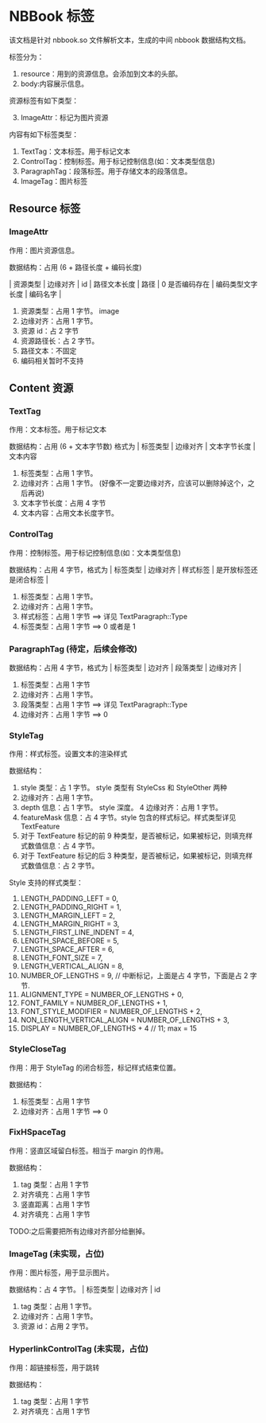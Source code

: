 # NBBook 标签

该文档是针对 nbbook.so 文件解析文本，生成的中间 nbbook 数据结构文档。

标签分为：

1. resource：用到的资源信息。会添加到文本的头部。
2. body:内容展示信息。

资源标签有如下类型：

3. ImageAttr：标记为图片资源

内容有如下标签类型：

1. TextTag：文本标签。用于标记文本
2. ControlTag：控制标签。用于标记控制信息(如：文本类型信息)
3. ParagraphTag：段落标签。用于存储文本的段落信息。
4. ImageTag：图片标签

## Resource 标签

### ImageAttr

作用：图片资源信息。

数据结构：占用 (6 + 路径长度 + 编码长度)

| 资源类型 | 边缘对齐 | id | 路径文本长度 | 路径 | 0 是否编码存在 | 编码类型文字长度 | 编码名字 |

1. 资源类型：占用 1 字节。 image
2. 边缘对齐：占用 1 字节。
3. 资源 id：占 2 字节
4. 资源路径长：占 2 字节。
5. 路径文本：不固定
4. 编码相关暂时不支持

## Content 资源

### TextTag

作用：文本标签。用于标记文本

数据结构：占用 (6 + 文本字节数) 格式为 | 标签类型 | 边缘对齐 | 文本字节长度 | 文本内容
 
1. 标签类型：占用 1 字节。
2. 边缘对齐：占用 1 字节。 (好像不一定要边缘对齐，应该可以删除掉这个，之后再说)
3. 文本字节长度：占用 4 字节
4. 文本内容：占用文本长度字节。

### ControlTag

作用：控制标签。用于标记控制信息(如：文本类型信息)

数据结构：占用 4 字节，格式为 | 标签类型 | 边缘对齐 | 样式标签 | 是开放标签还是闭合标签 |
 
1. 标签类型：占用 1 字节。
2. 边缘对齐：占用 1 字节。
3. 样式标签：占用 1 字节 ==> 详见 TextParagraph::Type
4. 标签类型：占用 1 字节 ==> 0 或者是 1

### ParagraphTag (待定，后续会修改)

数据结构：占用 4 字节，格式为 | 标签类型 | 边对齐 | 段落类型 | 边缘对齐 |

1. 标签类型：占用 1 字节
2. 边缘对齐：占用 1 字节。
3. 段落类型：占用 1 字节 ==> 详见 TextParagraph::Type
4. 边缘对齐：占用 1 字节 ==> 0

### StyleTag 

作用：样式标签。设置文本的渲染样式

数据结构：

1. style 类型：占 1 字节。 style 类型有 StyleCss 和 StyleOther 两种
2. 边缘对齐：占用 1 字节。
3. depth 信息：占 1 字节。 style 深度。
4  边缘对齐：占用 1 字节。
5. featureMask 信息：占 4 字节。style 包含的样式标记。样式类型详见 TextFeature
6. 对于 TextFeature 标记的前 9 种类型，是否被标记，如果被标记，则填充样式数值信息：占 4 字节。
7. 对于 TextFeature 标记的后 3 种类型，是否被标记，如果被标记，则填充样式数值信息：占 2 字节。

Style 支持的样式类型：

1. LENGTH_PADDING_LEFT = 0,
2. LENGTH_PADDING_RIGHT = 1,
3. LENGTH_MARGIN_LEFT = 2,
4. LENGTH_MARGIN_RIGHT = 3,
4. LENGTH_FIRST_LINE_INDENT = 4,
5. LENGTH_SPACE_BEFORE = 5,
6. LENGTH_SPACE_AFTER = 6,
7. LENGTH_FONT_SIZE = 7,
8. LENGTH_VERTICAL_ALIGN = 8,
9. NUMBER_OF_LENGTHS = 9, // 中断标记，上面是占 4 字节，下面是占 2 字节.
10. ALIGNMENT_TYPE = NUMBER_OF_LENGTHS + 0,
11. FONT_FAMILY = NUMBER_OF_LENGTHS + 1,
12. FONT_STYLE_MODIFIER = NUMBER_OF_LENGTHS + 2,
13. NON_LENGTH_VERTICAL_ALIGN = NUMBER_OF_LENGTHS + 3,
14. DISPLAY = NUMBER_OF_LENGTHS + 4 // 11; max = 15

### StyleCloseTag

作用：用于 StyleTag 的闭合标签，标记样式结束位置。

数据结构：

1. 标签类型：占用 1 字节
2. 边缘对齐：占用 1 字节 ==> 0

### FixHSpaceTag

作用：竖直区域留白标签。相当于 margin 的作用。

数据结构：

1. tag 类型：占用 1 字节
2. 对齐填充：占用 1 字节 
3. 竖直距离：占用 1 字节 
4. 对齐填充：占用 1 字节 

TODO:之后需要把所有边缘对齐部分给删掉。

### ImageTag (未实现，占位)

作用：图片标签，用于显示图片。

数据结构：占 4 字节。 | 标签类型 | 边缘对齐 | id

1. tag 类型：占用 1 字节。
2. 边缘对齐：占用 1 字节。
3. 资源 id：占用 2 字节。

### HyperlinkControlTag (未实现，占位)

作用：超链接标签，用于跳转

数据结构：

1. tag 类型：占用 1 字节
2. 对齐填充：占用 1 字节 